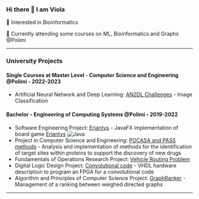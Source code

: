 ### Hi there 👋 I am Viola
🧬 Interested in Bioinformatics

📖 Currently attending some courses on ML, Bioinformatics and Graphs @Polimi

<!--
🔭 I’m currently working on Software Engineering Project
-->

---
### University Projects
#### Single Courses at Master Level - Computer Science and Engineering @Polimi - 2022-2023
- Artificial Neural Network and Deep Learning: [AN2DL Challenges](https://github.com/viols-code/AN2DL_challenges_2022) - Image Classification

#### Bachelor - Engineering of Computing Systems @Polimi - 2019-2022

- Software Engineering Project: [Eriantys](https://github.com/viols-code/ing-sw-2022-renne-resta-puccioni) - JavaFX implementation of board game [Eriantys](https://www.craniocreations.it/prodotto/eriantys/)  ![Java](https://img.shields.io/badge/Java-purple?logo=OpenJDK&logoColor=white&style=for-the-badge)
- Project in Computer Science and Engineering: [POCASA and PASS methods](https://github.com/viols-code/ingegneria-informatica-project) - Analysis and implementation of methods for the identification of target sites within proteins to support the discovery of new drugs
- Fundamentals of Operations Research Project: [Vehicle Routing Problem](https://github.com/leonardo-panseri/for-project-2022)
- Digital Logic Design Project: [Convolutional code](https://github.com/viols-code/rl-project-2021-2022) - VHDL hardware description to program an FPGA for a convolutional code
- Algorithm and Principles of Computer Science Project: [GraphRanker](https://github.com/viols-code/API-Project-2020-2021) - Management of a ranking between weighed directed graphs
---

<!--
### Volunteering Projects
#### 
- [Coding Introduction](https://github.com/viols-code/Introduzione-alla-programmazione) - I organised a Computer Science course in order to help a group of students who had decided to apply to a STEM University, but had never studied Computer Science before
-->
<!--
**viols-code/viols-code** is a ✨ _special_ ✨ repository because its `README.md` (this file) appears on your GitHub profile.
-->
